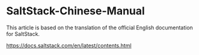 # SaltStack-Chinese-Manual
This article is based on the translation of the official English documentation for SaltStack.

https://docs.saltstack.com/en/latest/contents.html


